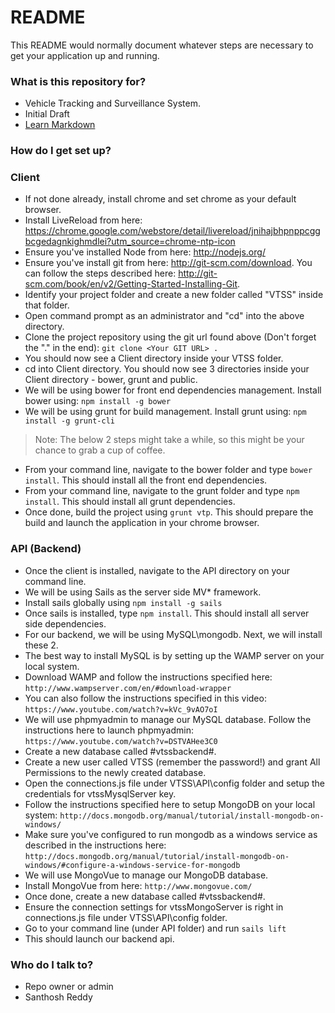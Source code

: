 # README #

This README would normally document whatever steps are necessary to get your application up and running.

### What is this repository for? ###

* Vehicle Tracking and Surveillance System.
* Initial Draft
* [Learn Markdown](https://bitbucket.org/tutorials/markdowndemo)

### How do I get set up? ###

### Client ###

* If not done already, install chrome and set chrome as your default browser.
* Install LiveReload from here: https://chrome.google.com/webstore/detail/livereload/jnihajbhpnppcggbcgedagnkighmdlei?utm_source=chrome-ntp-icon
* Ensure you've installed Node from here: http://nodejs.org/
* Ensure you've install git from here: http://git-scm.com/download. You can follow the steps described here: http://git-scm.com/book/en/v2/Getting-Started-Installing-Git.
* Identify your project folder and create a new folder called "VTSS" inside that folder.
* Open command prompt as an administrator and "cd" into the above directory.
* Clone the project repository using the git url found above (Don't forget the "." in the end): 
`git clone <Your GIT URL> .`
* You should now see a Client directory inside your VTSS folder.
* cd into Client directory. You should now see 3 directories inside your Client directory - bower, grunt and public.
* We will be using bower for front end dependencies management. Install bower using:
`npm install -g bower`
* We will be using grunt for build management. Install grunt using:
`npm install -g grunt-cli`
> Note: The below 2 steps might take a while, so this might be your chance to grab a cup of coffee.
* From your command line, navigate to the bower folder and type `bower install`. This should install all the front end dependencies.
* From your command line, navigate to the grunt folder and type `npm install`. This should install all grunt dependencies.
* Once done, build the project using `grunt vtp`. This should prepare the build and launch the application in your chrome browser.

### API (Backend) ###
* Once the client is installed, navigate to the API directory on your command line.
* We will be using Sails as the server side MV* framework.
* Install sails globally using `npm install -g sails`
* Once sails is installed, type `npm install`. This should install all server side dependencies.
* For our backend, we will be using MySQL\mongodb. Next, we will install these 2.
* The best way to install MySQL is by setting up the WAMP server on your local system. 
* Download WAMP and follow the instructions specified here: `http://www.wampserver.com/en/#download-wrapper`
* You can also follow the instructions specified in this video: `https://www.youtube.com/watch?v=kVc_9vAO7oI`
* We will use phpmyadmin to manage our MySQL database. Follow the instructions here to launch phpmyadmin: `https://www.youtube.com/watch?v=DSTVAHee3C0`
* Create a new database called #vtssbackend#.
* Create a new user called VTSS (remember the password!) and grant All Permissions to the newly created database.
* Open the connections.js file under VTSS\API\config folder and setup the credentials for vtssMysqlServer key.
* Follow the instructions specified here to setup MongoDB on your local system: `http://docs.mongodb.org/manual/tutorial/install-mongodb-on-windows/`
* Make sure you've configured to run mongodb as a windows service as described in the instructions here: `http://docs.mongodb.org/manual/tutorial/install-mongodb-on-windows/#configure-a-windows-service-for-mongodb`
* We will use MongoVue to manage our MongoDB database. 
* Install MongoVue from here: `http://www.mongovue.com/`
* Once done, create a new database called #vtssbackend#.
* Ensure the connection settings for vtssMongoServer is right in connections.js file under VTSS\API\config folder.
* Go to your command line (under API folder) and run `sails lift`
* This should launch our backend api.

### Who do I talk to? ###

* Repo owner or admin
* Santhosh Reddy